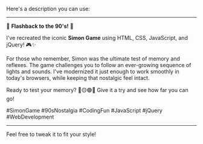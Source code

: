 Here's a description you can use:

---

🚨 **Flashback to the 90's!** 🚨

I've recreated the iconic **Simon Game** using HTML, CSS, JavaScript, and jQuery! 🎮✨

For those who remember, Simon was the ultimate test of memory and reflexes. The game challenges you to follow an ever-growing sequence of lights and sounds. I've modernized it just enough to work smoothly in today's browsers, while keeping that nostalgic feel intact. 

Ready to test your memory? 🔴🟡🟢🔵 Give it a try and see how far you can go! 

#SimonGame #90sNostalgia #CodingFun #JavaScript #jQuery #WebDevelopment

---

Feel free to tweak it to fit your style!
